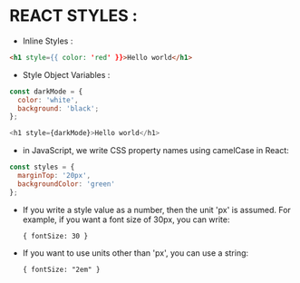 # REACT STYLES :

+ Inline Styles :

```html
<h1 style={{ color: 'red' }}>Hello world</h1>
```
+ Style Object Variables :

```javascript
const darkMode = {
  color: 'white',
  background: 'black';
};

<h1 style={darkMode}>Hello world</h1>
```

+  in JavaScript, we write CSS property names using camelCase in React:
```javascript
const styles = {
  marginTop: '20px',
  backgroundColor: 'green'
};
```

+ If you write a style value as a number, then the unit 'px' is assumed. For example, if you want a font size of 30px, you can write:

  `{ fontSize: 30 }`

+ If you want to use units other than 'px', you can use a string:

  `{ fontSize: "2em" }`


